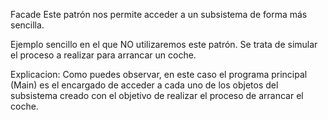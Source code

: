Facade
  Este patrón nos permite acceder a un subsistema de forma más sencilla.
  
  Ejemplo sencillo en el que NO utilizaremos este patrón. Se trata de simular el proceso a realizar para arrancar un coche.


Explicacion:
  Como puedes observar, en este caso el programa principal (Main) es el encargado de acceder a cada uno de los objetos del subsistema creado con el objetivo de realizar el proceso de arrancar el coche.